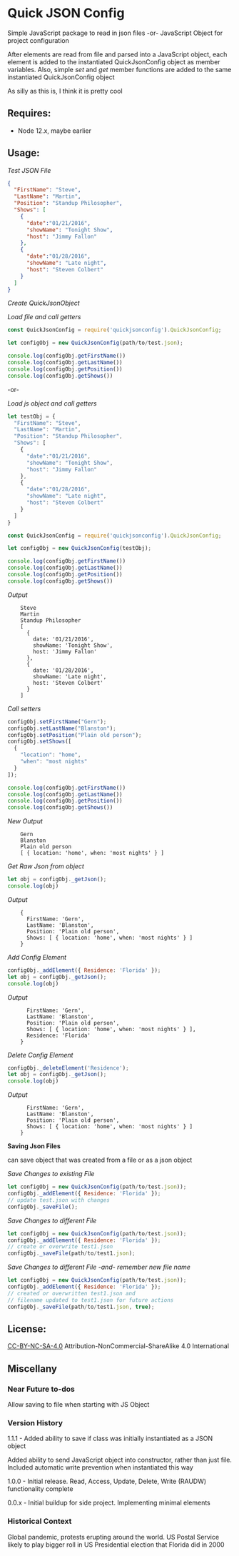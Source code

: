 # Quick JSON Config

Simple JavaScript package to read in json files -or- JavaScript Object for project configuration

After elements are read from file and parsed into a JavaScript object, each element is added to the instantiated QuickJsonConfig object as member variables. Also, simple *set* and *get* member functions are added to the same instantiated QuickJsonConfig object

As silly as this is, I think it is pretty cool

## Requires:
- Node 12.x, maybe earlier

## Usage:

*Test JSON File*
```json
{
  "FirstName": "Steve",
  "LastName": "Martin",
  "Position": "Standup Philosopher",
  "Shows": [
    {
      "date":"01/21/2016",
      "showName": "Tonight Show",
      "host": "Jimmy Fallon"
    },
    {
      "date":"01/28/2016",
      "showName": "Late night",
      "host": "Steven Colbert"
    }
  ]
}
```

*Create QuickJsonObject*

*Load file and call getters*
```javascript
const QuickJsonConfig = require('quickjsonconfig').QuickJsonConfig;

let configObj = new QuickJsonConfig(path/to/test.json);

console.log(configObj.getFirstName())
console.log(configObj.getLastName())
console.log(configObj.getPosition())
console.log(configObj.getShows())
```
-or-

*Load js object and call getters*
```javascript
let testObj = {
  "FirstName": "Steve",
  "LastName": "Martin",
  "Position": "Standup Philosopher",
  "Shows": [
    {
      "date":"01/21/2016",
      "showName": "Tonight Show",
      "host": "Jimmy Fallon"
    },
    {
      "date":"01/28/2016",
      "showName": "Late night",
      "host": "Steven Colbert"
    }
  ]
}

const QuickJsonConfig = require('quickjsonconfig').QuickJsonConfig;

let configObj = new QuickJsonConfig(testObj);

console.log(configObj.getFirstName())
console.log(configObj.getLastName())
console.log(configObj.getPosition())
console.log(configObj.getShows())
```
*Output*
```
    Steve
    Martin
    Standup Philosopher
    [
      {
        date: '01/21/2016',
        showName: 'Tonight Show',
        host: 'Jimmy Fallon'
      },
      {
        date: '01/28/2016',
        showName: 'Late night',
        host: 'Steven Colbert'
      }
    ]
```

*Call setters*
```javascript
configObj.setFirstName("Gern");
configObj.setLastName("Blanston");
configObj.setPosition("Plain old person");
configObj.setShows([
  {
    "location": "home",
    "when": "most nights"
  }
]);

console.log(configObj.getFirstName())
console.log(configObj.getLastName())
console.log(configObj.getPosition())
console.log(configObj.getShows())
```

*New Output*
```
    Gern
    Blanston
    Plain old person
    [ { location: 'home', when: 'most nights' } ]
```

*Get Raw Json from object*
```javascript
let obj = configObj._getJson();
console.log(obj)
```

*Output*
```
    {
      FirstName: 'Gern',
      LastName: 'Blanston',
      Position: 'Plain old person',
      Shows: [ { location: 'home', when: 'most nights' } ]
    }
```
*Add Config Element*
```javascript
configObj._addElement({ Residence: 'Florida' });
let obj = configObj._getJson();
console.log(obj)
```

*Output*
```{
      FirstName: 'Gern',
      LastName: 'Blanston',
      Position: 'Plain old person',
      Shows: [ { location: 'home', when: 'most nights' } ],
      Residence: 'Florida'
    }
```

*Delete Config Element*
```javascript
configObj._deleteElement('Residence');
let obj = configObj._getJson();
console.log(obj)
```

*Output*
```{
      FirstName: 'Gern',
      LastName: 'Blanston',
      Position: 'Plain old person',
      Shows: [ { location: 'home', when: 'most nights' } ]
    }
```

**Saving Json Files**

can save object that was created from a file or as a json object

*Save Changes to existing File*
```javascript
let configObj = new QuickJsonConfig(path/to/test.json));
configObj._addElement({ Residence: 'Florida' });
// update test.json with changes
configObj._saveFile();
```
*Save Changes to different File*
```javascript
let configObj = new QuickJsonConfig(path/to/test.json));
configObj._addElement({ Residence: 'Florida' });
// create or overwrite test1.json
configObj._saveFile(path/to/test1.json);
```
*Save Changes to different File -and- remember new file name*
```javascript
let configObj = new QuickJsonConfig(path/to/test.json));
configObj._addElement({ Residence: 'Florida' });
// created or overwritten test1.json and 
// filename updated to test1.json for future actions
configObj._saveFile(path/to/test1.json, true);
```

## License:
[CC-BY-NC-SA-4.0](https://creativecommons.org/licenses/by-nc-sa/4.0/)
Attribution-NonCommercial-ShareAlike 4.0 International

## Miscellany

### Near Future to-dos
Allow saving to file when starting with JS Object

### Version History
1.1.1 - Added ability to save if class was initially instantiated as a JSON object

Added ability to send JavaScript object into constructor, rather than just file. Included automatic write prevention when instantiated this way

1.0.0 - Initial release. Read, Access, Update, Delete, Write (RAUDW) functionality complete

0.0.x - Initial buildup for side project. Implementing minimal elements

### Historical Context
Global pandemic, protests erupting around the world. US Postal Service likely to play bigger roll in US Presidential election that Florida did in 2000